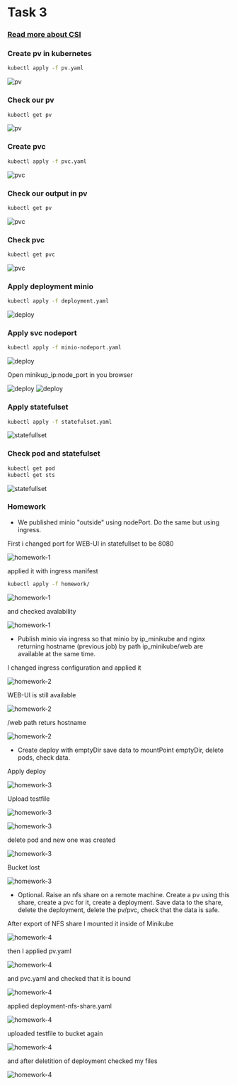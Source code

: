 # Task 3
### [Read more about CSI](https://habr.com/ru/company/flant/blog/424211/)
### Create pv in kubernetes
```bash
kubectl apply -f pv.yaml
```
![pv](pics/task-3-pv.png)
### Check our pv
```bash
kubectl get pv
```
![pv](pics/task-3-pvcheck.png)

### Create pvc
```bash
kubectl apply -f pvc.yaml
```
![pvc](pics/task-3-pvc.png)
### Check our output in pv 
```bash
kubectl get pv
```
![pvc](pics/task-3-pvccheck.png)

### Check pvc
```bash
kubectl get pvc
```
![pvc](pics/task-3-pvccheck2.png)
### Apply deployment minio
```bash
kubectl apply -f deployment.yaml
```
![deploy](pics/task-3-deploy.png)
### Apply svc nodeport
```bash
kubectl apply -f minio-nodeport.yaml
```
![deploy](pics/task-3-svc.png)

Open minikup_ip:node_port in you browser

![deploy](pics/task-3-nodeport.png)
![deploy](pics/task-3-monio.png)
### Apply statefulset
```bash
kubectl apply -f statefulset.yaml
```
![statefullset](pics/task-3-statefullset.png)
### Check pod and statefulset
```bash
kubectl get pod
kubectl get sts
```
![statefullset](pics/task-3-stscheck.png)
### Homework
* We published minio "outside" using nodePort. Do the same but using ingress.

First i changed port for WEB-UI in statefullset to be 8080

![homework-1](pics/homework-3-statefullset.png)

applied it with ingress manifest
```bash
kubectl apply -f homework/
```
![homework-1](pics/homework-3-ingress-1.png)

and checked avalability

![homework-1](pics/homework-3-webui.png)
* Publish minio via ingress so that minio by ip_minikube and nginx returning hostname (previous job) by path ip_minikube/web are available at the same time.

I changed ingress configuration and applied it

![homework-2](pics/homework-3-ingress-2.png)

WEB-UI is still available

![homework-2](pics/homework-3-webui-2.png)

/web path returs hostname

![homework-2](pics/homework-3-webpath.png)
* Create deploy with emptyDir save data to mountPoint emptyDir, delete pods, check data.

Apply deploy

![homework-3](pics/homework-3-deploy.png)

Upload testfile

![homework-3](pics/homework-3-testfile.png)

![homework-3](pics/homework-3-test-bucket.png)

delete pod and new one was created

![homework-3](pics/homework-3-delete.png)

Bucket lost

![homework-3](pics/homework-3-buckets.png)

* Optional. Raise an nfs share on a remote machine. Create a pv using this share, create a pvc for it, create a deployment. Save data to the share, delete the deployment, delete the pv/pvc, check that the data is safe.

After export of NFS share I mounted it inside of Minikube

![homework-4](pics/homework-3-nfs.png)

then I applied pv.yaml

![homework-4](pics/homework-3-pv.png)

and pvc.yaml and checked that it is bound

![homework-4](pics/homework-3-pvc.png)

applied deployment-nfs-share.yaml

![homework-4](pics/homework-3-nfsdeploy.png)

uploaded testfile to bucket again

![homework-4](pics/homework-3-nfsbucket.png)

and after deletition of deployment checked my files

![homework-4](pics/homework-3-check.png)